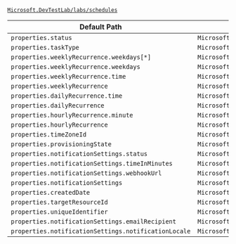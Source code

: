 [`Microsoft.DevTestLab/labs/schedules`](https://docs.microsoft.com/en-us/azure/templates/microsoft.devtestlab/labs/schedules)

| Default Path | Alias |
|---|---|
| `properties.status` | `Microsoft.DevTestLab/labs/schedules/status` |
| `properties.taskType` | `Microsoft.DevTestLab/labs/schedules/taskType` |
| `properties.weeklyRecurrence.weekdays[*]` | `Microsoft.DevTestLab/labs/schedules/weeklyRecurrence.weekdays[*]` |
| `properties.weeklyRecurrence.weekdays` | `Microsoft.DevTestLab/labs/schedules/weeklyRecurrence.weekdays` |
| `properties.weeklyRecurrence.time` | `Microsoft.DevTestLab/labs/schedules/weeklyRecurrence.time` |
| `properties.weeklyRecurrence` | `Microsoft.DevTestLab/labs/schedules/weeklyRecurrence` |
| `properties.dailyRecurrence.time` | `Microsoft.DevTestLab/labs/schedules/dailyRecurrence.time` |
| `properties.dailyRecurrence` | `Microsoft.DevTestLab/labs/schedules/dailyRecurrence` |
| `properties.hourlyRecurrence.minute` | `Microsoft.DevTestLab/labs/schedules/hourlyRecurrence.minute` |
| `properties.hourlyRecurrence` | `Microsoft.DevTestLab/labs/schedules/hourlyRecurrence` |
| `properties.timeZoneId` | `Microsoft.DevTestLab/labs/schedules/timeZoneId` |
| `properties.provisioningState` | `Microsoft.DevTestLab/labs/schedules/provisioningState` |
| `properties.notificationSettings.status` | `Microsoft.DevTestLab/labs/schedules/notificationSettings.status` |
| `properties.notificationSettings.timeInMinutes` | `Microsoft.DevTestLab/labs/schedules/notificationSettings.timeInMinutes` |
| `properties.notificationSettings.webhookUrl` | `Microsoft.DevTestLab/labs/schedules/notificationSettings.webhookUrl` |
| `properties.notificationSettings` | `Microsoft.DevTestLab/labs/schedules/notificationSettings` |
| `properties.createdDate` | `Microsoft.DevTestLab/labs/schedules/createdDate` |
| `properties.targetResourceId` | `Microsoft.DevTestLab/labs/schedules/targetResourceId` |
| `properties.uniqueIdentifier` | `Microsoft.DevTestLab/labs/schedules/uniqueIdentifier` |
| `properties.notificationSettings.emailRecipient` | `Microsoft.DevTestLab/labs/schedules/notificationSettings.emailRecipient` |
| `properties.notificationSettings.notificationLocale` | `Microsoft.DevTestLab/labs/schedules/notificationSettings.notificationLocale` |

